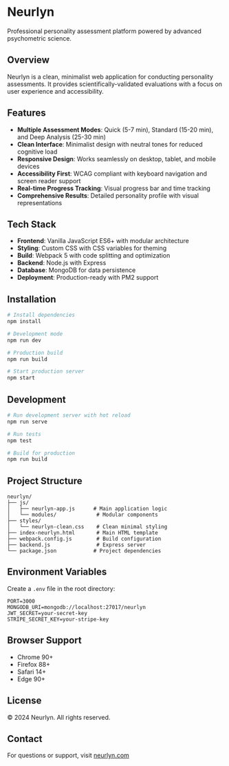# Neurlyn

Professional personality assessment platform powered by advanced psychometric science.

## Overview

Neurlyn is a clean, minimalist web application for conducting personality assessments. It provides scientifically-validated evaluations with a focus on user experience and accessibility.

## Features

- **Multiple Assessment Modes**: Quick (5-7 min), Standard (15-20 min), and Deep Analysis (25-30 min)
- **Clean Interface**: Minimalist design with neutral tones for reduced cognitive load
- **Responsive Design**: Works seamlessly on desktop, tablet, and mobile devices
- **Accessibility First**: WCAG compliant with keyboard navigation and screen reader support
- **Real-time Progress Tracking**: Visual progress bar and time tracking
- **Comprehensive Results**: Detailed personality profile with visual representations

## Tech Stack

- **Frontend**: Vanilla JavaScript ES6+ with modular architecture
- **Styling**: Custom CSS with CSS variables for theming
- **Build**: Webpack 5 with code splitting and optimization
- **Backend**: Node.js with Express
- **Database**: MongoDB for data persistence
- **Deployment**: Production-ready with PM2 support

## Installation

```bash
# Install dependencies
npm install

# Development mode
npm run dev

# Production build
npm run build

# Start production server
npm start
```

## Development

```bash
# Run development server with hot reload
npm run serve

# Run tests
npm test

# Build for production
npm run build
```

## Project Structure

```
neurlyn/
├── js/
│   ├── neurlyn-app.js      # Main application logic
│   └── modules/             # Modular components
├── styles/
│   └── neurlyn-clean.css    # Clean minimal styling
├── index-neurlyn.html       # Main HTML template
├── webpack.config.js        # Build configuration
├── backend.js               # Express server
└── package.json            # Project dependencies
```

## Environment Variables

Create a `.env` file in the root directory:

```env
PORT=3000
MONGODB_URI=mongodb://localhost:27017/neurlyn
JWT_SECRET=your-secret-key
STRIPE_SECRET_KEY=your-stripe-key
```

## Browser Support

- Chrome 90+
- Firefox 88+
- Safari 14+
- Edge 90+

## License

© 2024 Neurlyn. All rights reserved.

## Contact

For questions or support, visit [neurlyn.com](https://neurlyn.com)
